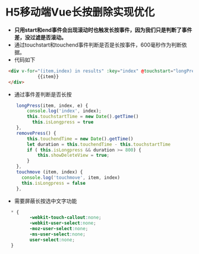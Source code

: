 # H5移动端Vue长按删除实现优化

- **只用start和end事件会出现滚动时也触发长按事件，因为我们只是判断了事件差，没过滤是否滚动。**
- 通过touchstart和touchend事件判断是否是长按事件，600毫秒作为判断依据。
- 代码如下

```html
 <div v-for="(item,index) in results" :key="index" @touchstart="longPress(item,index)" @touchend="removePress(item,index)" @touchmove="touchmove(item,index)">
            {{item}}
 </div>
```





- 通过事件差判断是否长按

```js
    longPress(item, index, e) {
        console.log('index', index);
        this.touchstartTime = new Date().getTime()
     	  this.isLongpress = true
    },
    removePress() {
        this.touchendTime = new Date().getTime()
        let duration = this.touchendTime - this.touchstartTime
        if ( this.isLongpress && duration >= 800) {
            this.showDeleteView = true;
        }
    },
    touchmove (item, index) {
      console.log('touchmove', item, index)
      this.isLongpress = false
    },
```





- 需要屏蔽长按选中文字功能

```css
  * { 
         -webkit-touch-callout:none; 
         -webkit-user-select:none; 
         -moz-user-select:none; 
         -ms-user-select:none; 
         user-select:none; 
  }
```



